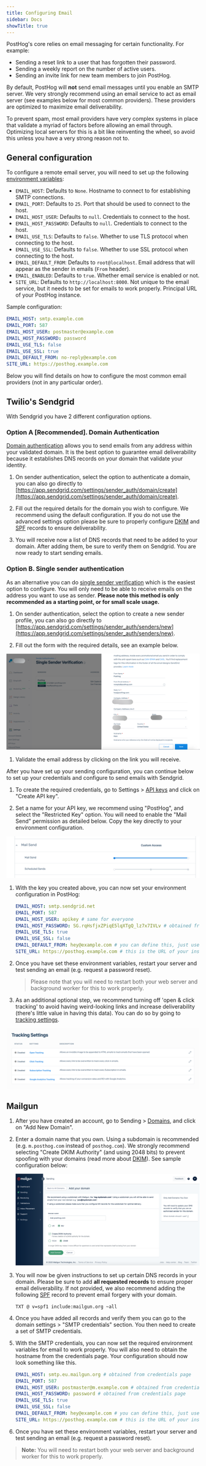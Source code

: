 ```yaml
---
title: Configuring Email
sidebar: Docs
showTitle: true
---
```


PostHog's core relies on email messaging for certain functionality. For example:
- Sending a reset link to a user that has forgotten their password.
- Sending a weekly report on the number of active users.
- Sending an invite link for new team members to join PostHog.


By default, PostHog will **not** send email messages until you enable an SMTP server. We very strongly recommend using an email service to act as email server (see examples below for most common providers). These providers are optimized to maximize email deliverability. 

To prevent spam, most email providers have very complex systems in place that validate a myriad of factors before allowing an email through. Optimizing local servers for this is a bit like reinventing the wheel, so avoid this unless you have a very strong reason not to.

## General configuration

To configure a remote email server, you will need to set up the following [environment variables](/docs/configuring-posthog/enviroment-variables):
- `EMAIL_HOST`: Defaults to `None`. Hostname to connect to for establishing SMTP connections.
- `EMAIL_PORT`: Defaults to `25`. Port that should be used to connect to the host.
- `EMAIL_HOST_USER`: Defaults to `null`. Credentials to connect to the host.
- `EMAIL_HOST_PASSWORD`: Defaults to `null`. Credentials to connect to the host.
- `EMAIL_USE_TLS`: Defaults to `false`. Whether to use TLS protocol when connecting to the host.
- `EMAIL_USE_SSL`: Defaults to `false`. Whether to use SSL protocol when connecting to the host.
- `EMAIL_DEFAULT_FROM`: Defaults to `root@localhost`. Email address that will appear as the sender in emails (`From` header).
- `EMAIL_ENABLED`: Defaults to `true`. Whether email service is enabled or not.
- `SITE_URL`: Defaults to `http://localhost:8000`. Not unique to the email service, but it needs to be set for emails to work properly. Principal URL of your PostHog instance.

Sample configuration:
```yaml
EMAIL_HOST: smtp.example.com
EMAIL_PORT: 587
EMAIL_HOST_USER: postmaster@example.com
EMAIL_HOST_PASSWORD: password
EMAIL_USE_TLS: false
EMAIL_USE_SSL: true
EMAIL_DEFAULT_FROM: no-reply@example.com
SITE_URL: https://posthog.example.com
```

Below you will find details on how to configure the most common email providers (not in any particular order). 

## Twilio's Sendgrid
With Sendgrid you have 2 different configuration options. 

### Option A [Recommended]. Domain Authentication 
[Domain authentication](https://sendgrid.com/docs/ui/account-and-settings/how-to-set-up-domain-authentication/#setting-up-domain-authentication) allows you to send emails from any address within your validated domain. It is the best option to guarantee email deliverability because it establishes DNS records on your domain that validate your identity.

1. On sender authentication, select the option to authenticate a domain, you can also go directly to [https://app.sendgrid.com/settings/sender_auth/domain/create](https://app.sendgrid.com/settings/sender_auth/domain/create).

1. Fill out the required details for the domain you wish to configure. We recommend using the default configuration. If you do not use the advanced settings option please be sure to properly configure [DKIM][dkim] and [SPF][spf] records to ensure deliverability.

1. You will receive now a list of DNS records that need to be added to your domain. After adding them, be sure to verify them on Sendgrid. You are now ready to start sending emails.


### Option B. Single sender authentication
As an alternative you can do [single sender verification](https://sendgrid.com/docs/ui/sending-email/sender-verification/) which is the easiest option to configure. You will only need to be able to receive emails on the address you want to use as sender. **Please note this method is only recommended as a starting point, or for small scale usage.**

1. On sender authentication, select the option to create a new sender profile, you can also go directly to [https://app.sendgrid.com/settings/sender_auth/senders/new](https://app.sendgrid.com/settings/sender_auth/senders/new).

1. Fill out the form with the required details, see an example below.

![Configuring Sendgrid](../../images/configuring-posthog/sendgrid-2.png)

1. Validate the email address by clicking on the link you will receive.

After you have set up your sending configuration, you can continue below to set up your credentials and configure to send emails with Sendgrid.

1. To create the required credentials, go to Settings > [API keys](https://app.sendgrid.com/settings/api_keys) and click on "Create API key".

1. Set a name for your API key, we recommend using "PostHog", and select the "Restricted Key" option. You will need to enable the "Mail Send" permission as detailed below. Copy the key directly to your environment configuration.

![API Sendgrid](../../images/configuring-posthog/sendgrid-3.png)

1. With the key you created above, you can now set your environment configuration in PostHog:
    ```yaml
    EMAIL_HOST: smtp.sendgrid.net
    EMAIL_PORT: 587
    EMAIL_HOST_USER: apikey # same for everyone
    EMAIL_HOST_PASSWORD: SG.rqHsfjxZPiqE5lqXTgQ_lz7x7IVLv # obtained from step above
    EMAIL_USE_TLS: true
    EMAIL_USE_SSL: false
    EMAIL_DEFAULT_FROM: hey@example.com # you can define this, just use your domain or single sender address
    SITE_URL: https://posthog.example.com # this is the URL of your instance 
    ```

1. Once you have set these environment variables, restart your server and test sending an email (e.g. request a password reset).
    > Please note that you will need to restart both your web server and background worker for this to work properly.


1. As an additional optional step, we recommend turning off 'open & click tracking' to avoid having weird-looking links and increase deliverability (there's little value in having this data). You can do so by going to [tracking settings](https://app.sendgrid.com/settings/tracking).

![Sendgrid Config](../../images/configuring-posthog/sendgrid-4.png)

## Mailgun
1. After you have created an account, go to Sending > [Domains](https://app.mailgun.com/app/sending/domains), and click on "Add New Domain".
1. Enter a domain name that you own. Using a subdomain is recommended (e.g. `m.posthog.com` instead of `posthog.com`). We strongly recommend selecting "Create DKIM Authority" (and using 2048 bits) to prevent spoofing with your domains (read more about [DKIM][dkim]). See sample configuration below:

    ![](../../images/configuring-posthog/mailgun-1.png)

1. You will now be given instructions to set up certain DNS records in your domain. Please be sure to add **all requested records** to ensure proper email deliverability. If not provided, we also recommend adding the following [SPF](spf) record to prevent email forgery with your domain.

    ```
    TXT @ v=spf1 include:mailgun.org ~all
    ```

1. Once you have added all records and verify them you can go to the domain settings > "SMTP credentials" section. You then need to create a set of SMTP credentials.

1. With the SMTP credentials, you can now set the required environment variables for email to work properly. You will also need to obtain the hostname from the credentials page. Your configuration should now look something like this.
    ```yaml
    EMAIL_HOST: smtp.eu.mailgun.org # obtained from credentials page
    EMAIL_PORT: 587
    EMAIL_HOST_USER: postmaster@m.example.com # obtained from credentials page
    EMAIL_HOST_PASSWORD: password # obtained from credentials page
    EMAIL_USE_TLS: true
    EMAIL_USE_SSL: false
    EMAIL_DEFAULT_FROM: hey@example.com # you can define this, just use your domain
    SITE_URL: https://posthog.example.com # this is the URL of your instance
    ```

1. Once you have set these environment variables, restart your server and test sending an email (e.g. request a password reset).
    
> **Note:** You will need to restart both your web server and background worker for this to work properly.


[dkim]: https://en.wikipedia.org/wiki/DomainKeys_Identified_Mail
[spf]: https://en.wikipedia.org/wiki/Sender_Policy_Framework
